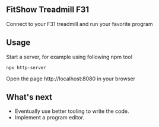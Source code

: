 ## FitShow Treadmill F31

Connect to your F31 treadmill and run your favorite program

## Usage

Start a server, for example using following npm tool

```
npx http-server
```

Open the page http://localhost:8080 in your browser

## What's next
- Eventually use better tooling to write the code.
- Implement a program editor.
